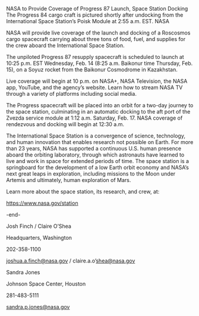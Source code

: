 NASA to Provide Coverage of Progress 87 Launch, Space Station Docking 
 The Progress 84 cargo craft is pictured shortly after undocking from the International Space Station’s Poisk Module at 2:55 a.m. EST. NASA

NASA will provide live coverage of the launch and docking of a Roscosmos cargo spacecraft carrying about three tons of food, fuel, and supplies for the crew aboard the International Space Station.

The unpiloted Progress 87 resupply spacecraft is scheduled to launch at 10:25 p.m. EST Wednesday, Feb. 14 (8:25 a.m. Baikonur time Thursday, Feb. 15), on a Soyuz rocket from the Baikonur Cosmodrome in Kazakhstan.

Live coverage will begin at 10 p.m. on NASA+, NASA Television, the NASA app, YouTube, and the agency’s website. Learn how to stream NASA TV through a variety of platforms including social media.

The Progress spacecraft will be placed into an orbit for a two-day journey to the space station, culminating in an automatic docking to the aft port of the Zvezda service module at 1:12 a.m. Saturday, Feb. 17. NASA coverage of rendezvous and docking will begin at 12:30 a.m.

The International Space Station is a convergence of science, technology, and human innovation that enables research not possible on Earth. For more than 23 years, NASA has supported a continuous U.S. human presence aboard the orbiting laboratory, through which astronauts have learned to live and work in space for extended periods of time. The space station is a springboard for the development of a low Earth orbit economy and NASA’s next great leaps in exploration, including missions to the Moon under Artemis and ultimately, human exploration of Mars.

Learn more about the space station, its research, and crew, at:

https://www.nasa.gov/station

-end-

Josh Finch / Claire O’Shea

Headquarters, Washington

202-358-1100

joshua.a.finch@nasa.gov / claire.a.o’shea@nasa.gov

Sandra Jones

Johnson Space Center, Houston

281-483-5111

sandra.p.jones@nasa.gov